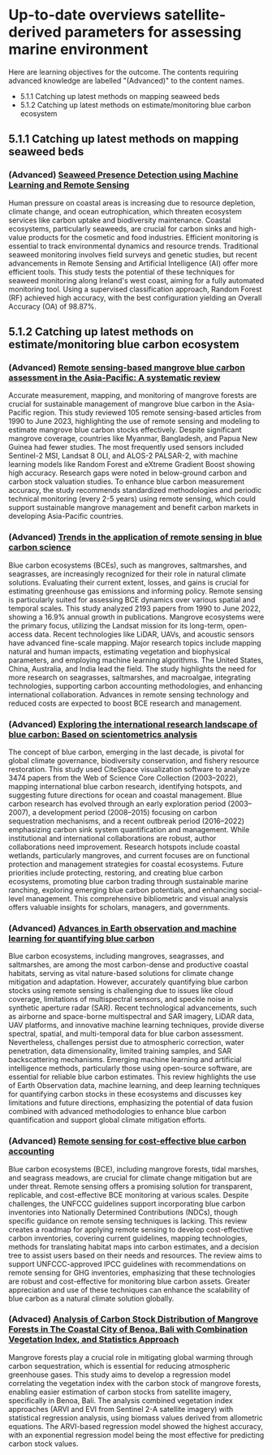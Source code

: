 # Up-to-date overviews satellite-derived parameters for assessing marine environment

Here are learning objectives for the outcome. The contents requiring advanced knowledge are labelled "(Advanced)" to the content names.

 - 5.1.1 Catching up latest methods on mapping seaweed beds
 - 5.1.2 Catching up latest methods on estimate/monitoring blue carbon ecosystem

## 5.1.1 Catching up latest methods on mapping seaweed beds

### (Advanced) [Seaweed Presence Detection using Machine Learning and Remote Sensing](http://isprs-archives.copernicus.org/articles/XLIII-B3-2022/1011/2022/isprs-archives-XLIII-B3-2022-1011-2022.pdf)

Human pressure on coastal areas is increasing due to resource depletion, climate change, and ocean eutrophication, which threaten ecosystem services like carbon uptake and biodiversity maintenance. Coastal ecosystems, particularly seaweeds, are crucial for carbon sinks and high-value products for the cosmetic and food industries. Efficient monitoring is essential to track environmental dynamics and resource trends. Traditional seaweed monitoring involves field surveys and genetic studies, but recent advancements in Remote Sensing and Artificial Intelligence (AI) offer more efficient tools. This study tests the potential of these techniques for seaweed monitoring along Ireland's west coast, aiming for a fully automated monitoring tool. Using a supervised classification approach, Random Forest (RF) achieved high accuracy, with the best configuration yielding an Overall Accuracy (OA) of 98.87%.

## 5.1.2 Catching up latest methods on estimate/monitoring blue carbon ecosystem

### (Advanced) [Remote sensing-based mangrove blue carbon assessment in the Asia-Pacific: A systematic review](https://www.sciencedirect.com/science/article/abs/pii/S004896972403417X?dgcid=rss_sd_all)

Accurate measurement, mapping, and monitoring of mangrove forests are crucial for sustainable management of mangrove blue carbon in the Asia-Pacific region. This study reviewed 105 remote sensing-based articles from 1990 to June 2023, highlighting the use of remote sensing and modeling to estimate mangrove blue carbon stocks effectively. Despite significant mangrove coverage, countries like Myanmar, Bangladesh, and Papua New Guinea had fewer studies. The most frequently used sensors included Sentinel-2 MSI, Landsat 8 OLI, and ALOS-2 PALSAR-2, with machine learning models like Random Forest and eXtreme Gradient Boost showing high accuracy. Research gaps were noted in below-ground carbon and carbon stock valuation studies. To enhance blue carbon measurement accuracy, the study recommends standardized methodologies and periodic technical monitoring (every 2-5 years) using remote sensing, which could support sustainable mangrove management and benefit carbon markets in developing Asia-Pacific countries.

### (Advanced) [Trends in the application of remote sensing in blue carbon science](https://onlinelibrary.wiley.com/doi/full/10.1002/ece3.10559)

Blue carbon ecosystems (BCEs), such as mangroves, saltmarshes, and seagrasses, are increasingly recognized for their role in natural climate solutions. Evaluating their current extent, losses, and gains is crucial for estimating greenhouse gas emissions and informing policy. Remote sensing is particularly suited for assessing BCE dynamics over various spatial and temporal scales. This study analyzed 2193 papers from 1990 to June 2022, showing a 16.9% annual growth in publications. Mangrove ecosystems were the primary focus, utilizing the Landsat mission for its long-term, open-access data. Recent technologies like LiDAR, UAVs, and acoustic sensors have advanced fine-scale mapping. Major research topics include mapping natural and human impacts, estimating vegetation and biophysical parameters, and employing machine learning algorithms. The United States, China, Australia, and India lead the field. The study highlights the need for more research on seagrasses, saltmarshes, and macroalgae, integrating technologies, supporting carbon accounting methodologies, and enhancing international collaboration. Advances in remote sensing technology and reduced costs are expected to boost BCE research and management.

### (Advanced) [Exploring the international research landscape of blue carbon: Based on scientometrics analysis](https://www.sciencedirect.com/science/article/abs/pii/S0964569124000917)

The concept of blue carbon, emerging in the last decade, is pivotal for global climate governance, biodiversity conservation, and fishery resource restoration. This study used CiteSpace visualization software to analyze 3474 papers from the Web of Science Core Collection (2003–2022), mapping international blue carbon research, identifying hotspots, and suggesting future directions for ocean and coastal management. Blue carbon research has evolved through an early exploration period (2003–2007), a development period (2008–2015) focusing on carbon sequestration mechanisms, and a recent outbreak period (2016–2022) emphasizing carbon sink system quantification and management. While institutional and international collaborations are robust, author collaborations need improvement. Research hotspots include coastal wetlands, particularly mangroves, and current focuses are on functional protection and management strategies for coastal ecosystems. Future priorities include protecting, restoring, and creating blue carbon ecosystems, promoting blue carbon trading through sustainable marine ranching, exploring emerging blue carbon potentials, and enhancing social-level management. This comprehensive bibliometric and visual analysis offers valuable insights for scholars, managers, and governments.

### (Advanced) [Advances in Earth observation and machine learning for quantifying blue carbon](https://ris.utwente.nl/ws/portalfiles/portal/316831287/1_s2.0_S0012825223001903_main.pdf)

Blue carbon ecosystems, including mangroves, seagrasses, and saltmarshes, are among the most carbon-dense and productive coastal habitats, serving as vital nature-based solutions for climate change mitigation and adaptation. However, accurately quantifying blue carbon stocks using remote sensing is challenging due to issues like cloud coverage, limitations of multispectral sensors, and speckle noise in synthetic aperture radar (SAR). Recent technological advancements, such as airborne and space-borne multispectral and SAR imagery, LiDAR data, UAV platforms, and innovative machine learning techniques, provide diverse spectral, spatial, and multi-temporal data for blue carbon assessment. Nevertheless, challenges persist due to atmospheric correction, water penetration, data dimensionality, limited training samples, and SAR backscattering mechanisms. Emerging machine learning and artificial intelligence methods, particularly those using open-source software, are essential for reliable blue carbon estimates. This review highlights the use of Earth Observation data, machine learning, and deep learning techniques for quantifying carbon stocks in these ecosystems and discusses key limitations and future directions, emphasizing the potential of data fusion combined with advanced methodologies to enhance blue carbon quantification and support global climate mitigation efforts.

### (Advanced) [Remote sensing for cost-effective blue carbon accounting](https://www.sciencedirect.com/science/article/pii/S0012825223000260)

Blue carbon ecosystems (BCE), including mangrove forests, tidal marshes, and seagrass meadows, are crucial for climate change mitigation but are under threat. Remote sensing offers a promising solution for transparent, replicable, and cost-effective BCE monitoring at various scales. Despite challenges, the UNFCCC guidelines support incorporating blue carbon inventories into Nationally Determined Contributions (NDCs), though specific guidance on remote sensing techniques is lacking. This review creates a roadmap for applying remote sensing to develop cost-effective carbon inventories, covering current guidelines, mapping technologies, methods for translating habitat maps into carbon estimates, and a decision tree to assist users based on their needs and resources. The review aims to support UNFCCC-approved IPCC guidelines with recommendations on remote sensing for GHG inventories, emphasizing that these technologies are robust and cost-effective for monitoring blue carbon assets. Greater appreciation and use of these techniques can enhance the scalability of blue carbon as a natural climate solution globally.

### (Advaced) [Analysis of Carbon Stock Distribution of Mangrove Forests in The Coastal City of Benoa, Bali with Combination Vegetation Index, and Statistics Approach](https://www.researchgate.net/publication/348114377_Analysis_of_Carbon_Stock_Distribution_of_Mangrove_Forests_in_The_Coastal_City_of_Benoa_Bali_with_Combination_Vegetation_Index_and_Statistics_Approach)

Mangrove forests play a crucial role in mitigating global warming through carbon sequestration, which is essential for reducing atmospheric greenhouse gases. This study aims to develop a regression model correlating the vegetation index with the carbon stock of mangrove forests, enabling easier estimation of carbon stocks from satellite imagery, specifically in Benoa, Bali. The analysis combined vegetation index approaches (ARVI and EVI from Sentinel 2-A satellite imagery) with statistical regression analysis, using biomass values derived from allometric equations. The ARVI-based regression model showed the highest accuracy, with an exponential regression model being the most effective for predicting carbon stock values. 
